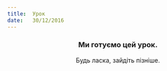 ```yaml
---
title:  Урок
date:   30/12/2016
---
```


### <center>Ми готуємо цей урок.</center>
<center>Будь ласка, зайдіть пізніше.</center>